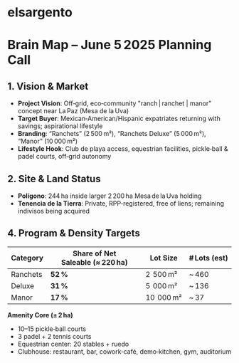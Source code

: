 # elsargento
# Brain Map – June 5 2025 Planning Call

## 1. Vision & Market

* **Project Vision**: Off‑grid, eco‑community "ranch | ranchet | manor" concept near La Paz (Mesa de la Uva)
* **Target Buyer**: Mexican‑American/Hispanic expatriates returning with savings; aspirational lifestyle
* **Branding**: “Ranchets” (2 500 m²), “Ranchets Deluxe” (5 000 m²), “Manor” (10 000 m²)
* **Lifestyle Hook**: Club de playa access, equestrian facilities, pickle‑ball & padel courts, off‑grid autonomy

## 2. Site & Land Status

* **Polígono**: 244 ha inside larger 2 200 ha Mesa de la Uva holding
* **Tenencia de la Tierra**: Private, RPP‑registered, free of liens; remaining indivisos being acquired

## 4. Program & Density Targets

| Category | Share of Net Saleable (≈ 220 ha) | Lot Size   | # Lots (est) |
| -------- | -------------------------------- | ---------- | ------------ |
| Ranchets | **52 %**                         | 2  500 m²  | \~ 460       |
| Deluxe   | **31 %**                         | 5  000 m²  | \~ 136       |
| Manor    | **17 %**                         | 10  000 m² | \~ 37        |

**Amenity Core (± 2 ha)**

* 10–15 pickle‑ball courts
* 3 padel + 2 tennis courts
* Equestrian center: 20 stables + ruedo
* Clubhouse: restaurant, bar, cowork‑café, demo‑kitchen, gym, auditorium
